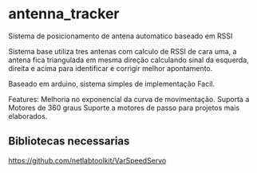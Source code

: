 # antenna_tracker
Sistema de posicionamento de antena automatico baseado em RSSI

Sistema base utiliza tres antenas com calculo de RSSI de cara uma, a antena
fica triangulada em mesma direção calculando sinal da esquerda, direita
e acima para identificar e corrigir melhor apontamento.

Baseado em arduino, sistema simples de implementação Facil.

Features:
Melhoria no exponencial da curva de movimentação.
Suporta a Motores de 360 graus
Suporte a motores de passo para projetos mais elaborados.


## Bibliotecas necessarias
https://github.com/netlabtoolkit/VarSpeedServo
